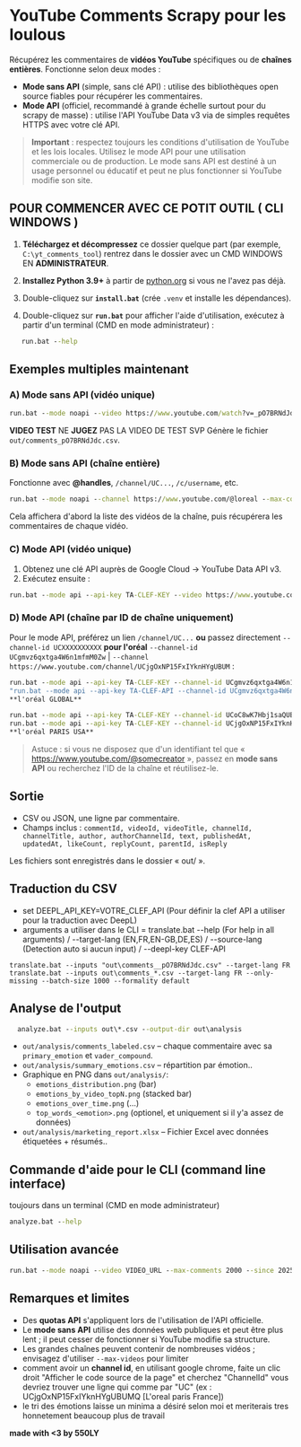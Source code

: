 # YouTube Comments Scrapy pour les loulous
Récupérez les commentaires de **vidéos YouTube** spécifiques ou de **chaînes entières**. Fonctionne selon deux modes :
- **Mode sans API** (simple, sans clé API) : utilise des bibliothèques open source fiables pour récupérer les commentaires.
- **Mode API** (officiel, recommandé à grande échelle surtout pour du scrapy de masse) : utilise l'API YouTube Data v3 via de simples requêtes HTTPS avec votre clé API.
>**Important** : respectez toujours les conditions d'utilisation de YouTube et les lois locales. Utilisez le mode API pour une utilisation commerciale ou de production. Le mode sans API est destiné à un usage personnel ou éducatif et peut ne plus fonctionner si YouTube modifie son site.

## POUR COMMENCER AVEC CE POTIT OUTIL ( CLI WINDOWS )
1. **Téléchargez et décompressez** ce dossier quelque part (par exemple, `C:\yt_comments_tool`) rentrez dans le dossier avec un CMD WINDOWS EN **ADMINISTRATEUR**.

2. **Installez Python 3.9+** à partir de [python.org](https://www.python.org/downloads/windows/) si vous ne l'avez pas déjà.

3. Double-cliquez sur **`install.bat`** (crée `.venv` et installe les dépendances).

4. Double-cliquez sur **`run.bat`** pour afficher l'aide d'utilisation, exécutez à partir d'un terminal (CMD en mode administrateur) :
```cmd
   run.bat --help
   ```

## Exemples multiples maintenant
### A) Mode sans API (vidéo unique)
```cmd
run.bat --mode noapi --video https://www.youtube.com/watch?v=_pO7BRNdJdc&list=RD_pO7BRNdJdc&start_radio=1&ab_channel=JonPeck --max-comments 1000 --output-format csv 
```
**VIDEO TEST** NE **JUGEZ** PAS LA VIDEO DE TEST SVP
Génère le fichier `out/comments_pO7BRNdJdc.csv`.

### B) Mode sans API (chaîne entière)
Fonctionne avec **@handles**, `/channel/UC...`, `/c/username`, etc.
```cmd
run.bat --mode noapi --channel https://www.youtube.com/@loreal --max-comments 200 --since 2025-01-01 --output-format json
```
Cela affichera d'abord la liste des vidéos de la chaîne, puis récupérera les commentaires de chaque vidéo.

### C) Mode API (vidéo unique)
1) Obtenez une clé API auprès de Google Cloud → YouTube Data API v3.  
2) Exécutez ensuite :
```cmd
run.bat --mode api --api-key TA-CLEF-KEY --video https://www.youtube.com/watch?v=_pO7BRNdJdc&list=RD_pO7BRNdJdc&start_radio=1&ab_channel=JonPeck --include-replies --max-comments 1500 --output-format csv
```

### D) Mode API (chaîne par ID de chaîne uniquement)
Pour le mode API, préférez un lien `/channel/UC...` **ou** passez directement `--channel-id UCXXXXXXXXXX` **pour l'oréal** `--channel-id UCgmvz6qxtga4W6n1mfmM0Zw` | `--channel https://www.youtube.com/channel/UCjgOxNP15FxIYknHYgUBUM` :
```cmd
run.bat --mode api --api-key TA-CLEF-KEY --channel-id UCgmvz6qxtga4W6n1mfmM0Zw --since 2024-01-05 --max-comments 500
"run.bat --mode api --api-key TA-CLEF-API --channel-id UCgmvz6qxtga4W6n1mfmM0Zw --since 2024-01-05 --max-comments 500"
**l'oréal GLOBAL**

run.bat --mode api --api-key TA-CLEF-KEY --channel-id UCoC8wK7Hbj1saQUBlFVaJkA --since 2025-01-05 --max-comments 1000
run.bat --mode api --api-key TA-CLEF-KEY --channel-id UCjgOxNP15FxIYknHYgUBUMQ --since 2024-01-01 --max-comments 2000
**l'oréal PARIS USA**
```
> Astuce : si vous ne disposez que d'un identifiant tel que « https://www.youtube.com/@somecreator », passez en **mode sans API** ou recherchez l'ID de la chaîne et réutilisez-le.

## Sortie
- CSV ou JSON, une ligne par commentaire.
- Champs inclus : `commentId, videoId, videoTitle, channelId, channelTitle, author, authorChannelId, text, publishedAt, updatedAt, likeCount, replyCount, parentId, isReply`

Les fichiers sont enregistrés dans le dossier « out/ ».

## Traduction du CSV

- set DEEPL_API_KEY=VOTRE_CLEF_API (Pour définir la clef API a utiliser pour la traduction avec DeepL)
- arguments a utiliser dans le CLI = translate.bat --help (For help in all arguments) / --target-lang (EN,FR,EN-GB,DE,ES) / --source-lang (Detection auto si aucun input) / --deepl-key CLEF-API
```
translate.bat --inputs "out\comments__pO7BRNdJdc.csv" --target-lang FR
translate.bat --inputs out\comments_*.csv --target-lang FR --only-missing --batch-size 1000 --formality default
```

## Analyse de l'output
```analyze.bat --inputs out\*.csv --output-dir out\analysis --cluster-authors --auto-k --min-comments 2
  analyze.bat --inputs out\*.csv --output-dir out\analysis
```
- `out/analysis/comments_labeled.csv` – chaque commentaire avec sa `primary_emotion` et `vader_compound`.
- `out/analysis/summary_emotions.csv` –  répartition par émotion..
- Graphique en PNG dans `out/analysis/`:
  - `emotions_distribution.png` (bar)
  - `emotions_by_video_topN.png` (stacked bar)
  - `emotions_over_time.png` (...)
  - `top_words_<emotion>.png` (optionel, et uniquement si il y'a assez de données)
- `out/analysis/marketing_report.xlsx` – Fichier Excel avec données étiquetées + résumés..

## Commande d'aide pour le CLI (command line interface)
toujours dans un terminal (CMD en mode administrateur)
```cmd
analyze.bat --help
```


## Utilisation avancée
```cmd
run.bat --mode noapi --video VIDEO_URL --max-comments 2000 --since 2025-01-01 --until 2025-09-01 --include-replies --output-format csv
```

## Remarques et limites
- Des **quotas API** s'appliquent lors de l'utilisation de l'API officielle.
- Le **mode sans API** utilise des données web publiques et peut être plus lent ; il peut cesser de fonctionner si YouTube modifie sa structure.
- Les grandes chaînes peuvent contenir de nombreuses vidéos ; envisagez d'utiliser `--max-videos` pour limiter
- comment avoir un **channel id**, en utilisant google chrome, faite un clic droit "Afficher le code source de la page" et cherchez "ChannelId" vous devriez trouver une ligne qui comme par "UC" (ex : UCjgOxNP15FxIYknHYgUBUMQ [L'oreal paris France])
- le tri des émotions laisse un minima a désiré selon moi et meriterais tres honnetement beaucoup plus de travail

**made with <3 by 550LY**

